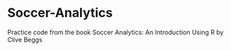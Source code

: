 # Soccer-Analytics
Practice code from the book Soccer Analytics: An Introduction Using R by Clive Beggs
